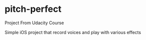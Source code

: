 # pitch-perfect
Project From Udacity Course

Simple iOS project that record voices and play with various effects
